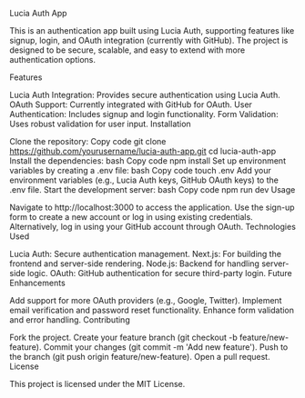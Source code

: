 Lucia Auth App

This is an authentication app built using Lucia Auth, supporting features like signup, login, and OAuth integration (currently with GitHub). The project is designed to be secure, scalable, and easy to extend with more authentication options.

Features

Lucia Auth Integration: Provides secure authentication using Lucia Auth.
OAuth Support: Currently integrated with GitHub for OAuth.
User Authentication: Includes signup and login functionality.
Form Validation: Uses robust validation for user input.
Installation

Clone the repository:
Copy code
git clone https://github.com/yourusername/lucia-auth-app.git
cd lucia-auth-app
Install the dependencies:
bash
Copy code
npm install
Set up environment variables by creating a .env file:
bash
Copy code
touch .env
Add your environment variables (e.g., Lucia Auth keys, GitHub OAuth keys) to the .env file.
Start the development server:
bash
Copy code
npm run dev
Usage

Navigate to http://localhost:3000 to access the application.
Use the sign-up form to create a new account or log in using existing credentials.
Alternatively, log in using your GitHub account through OAuth.
Technologies Used

Lucia Auth: Secure authentication management.
Next.js: For building the frontend and server-side rendering.
Node.js: Backend for handling server-side logic.
OAuth: GitHub authentication for secure third-party login.
Future Enhancements

Add support for more OAuth providers (e.g., Google, Twitter).
Implement email verification and password reset functionality.
Enhance form validation and error handling.
Contributing

Fork the project.
Create your feature branch (git checkout -b feature/new-feature).
Commit your changes (git commit -m 'Add new feature').
Push to the branch (git push origin feature/new-feature).
Open a pull request.
License

This project is licensed under the MIT License.